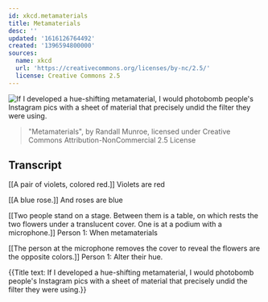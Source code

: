 ```yaml
---
id: xkcd.metamaterials
title: Metamaterials
desc: ''
updated: '1616126764492'
created: '1396594800000'
sources:
  name: xkcd
  url: 'https://creativecommons.org/licenses/by-nc/2.5/'
  license: Creative Commons 2.5
---
```

![If I developed a hue-shifting metamaterial, I would photobomb people's Instagram pics with a sheet of material that precisely undid the filter they were using.](https://imgs.xkcd.com/comics/metamaterials.png)
> "Metamaterials", by Randall Munroe, licensed under Creative Commons Attribution-NonCommercial 2.5 License

## Transcript
[[A pair of violets, colored red.]]
Violets are red

[[A blue rose.]]
And roses are blue

[[Two people stand on a stage. Between them is a table, on which rests the two flowers under a translucent cover. One is at a podium with a microphone.]]
Person 1: When metamaterials

[[The person at the microphone removes the cover to reveal the flowers are the opposite colors.]]
Person 1: Alter their hue.

{{Title text: If I developed a hue-shifting metamaterial, I would photobomb people's Instagram pics with a sheet of material that precisely undid the filter they were using.}}
